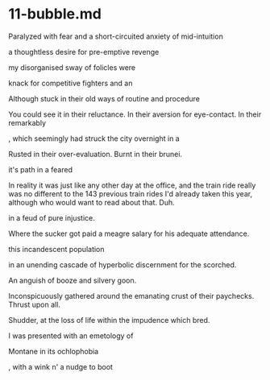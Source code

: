 # 11-bubble.md

Paralyzed with fear and a short-circuited anxiety of mid-intuition

a thoughtless desire for pre-emptive revenge

my disorganised sway of folicles were

knack for competitive fighters and an

Although stuck in their old ways of routine and procedure

You could see it in their reluctance. In their aversion for eye-contact. In their remarkably

, which seemingly had struck the city overnight in a

Rusted in their over-evaluation. Burnt in their brunei.

it's path in a feared

In reality it was just like any other day at the office, and the train ride really was no different to the 143 previous train rides I'd already taken this year, although who would want to read about that. Duh.

in a feud of pure injustice.

Where the sucker got paid a meagre salary for his adequate attendance.

this incandescent population

in an unending cascade of hyperbolic discernment for the scorched.

An anguish of booze and silvery goon.

Inconspicuously gathered around the emanating crust of their paychecks. Thrust upon all.

Shudder, at the loss of life within the impudence which bred.

I was presented with an emetology of

Montane in its ochlophobia

, with a wink n' a nudge to boot